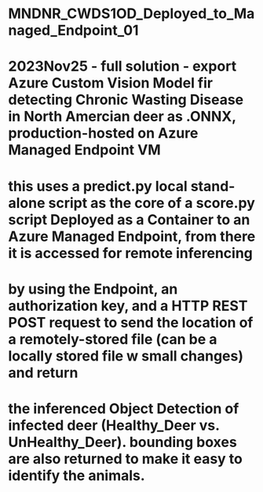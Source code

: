 # MNDNR_CWDS1OD_Deployed_to_Managed_Endpoint_01
# 2023Nov25 - full solution - export Azure Custom Vision Model fir detecting Chronic Wasting Disease in North Amercian deer as .ONNX, production-hosted on Azure Managed Endpoint VM
# this uses a predict.py local stand-alone script as the core of a score.py script Deployed as a Container to an Azure Managed Endpoint, from there it is accessed for remote inferencing
# by using the Endpoint, an authorization key, and a HTTP REST POST request to send the location of a remotely-stored file (can be a locally stored file w small changes) and return
# the inferenced Object Detection of infected deer (Healthy_Deer vs. UnHealthy_Deer).  bounding boxes are also returned to make it easy to identify the animals.  
